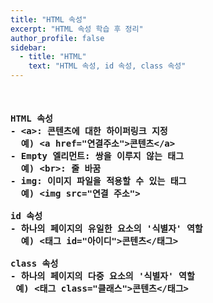 ```yaml
---
title: "HTML 속성"
excerpt: "HTML 속성 학습 후 정리"
author_profile: false
sidebar:
  - title: "HTML"
    text: "HTML 속성, id 속성, class 속성"
---
```

<pre>
<h4>
HTML 속성
- &lt;a&gt;: 콘텐츠에 대한 하이퍼링크 지정
  예) &lt;a href="연결주소"&gt콘텐츠&lt;/a&gt;
- Empty 엘리먼트: 쌍을 이루지 않는 태그
  예) &lt;br&gt;: 줄 바꿈
- img: 이미지 파일을 적용할 수 있는 태그
  예) &lt;img src="연결 주소"&gt;

id 속성
- 하나의 페이지의 유일한 요소의 '식별자' 역할
  예) &lt;태그 id="아이디"&gt;콘텐츠&lt;/태그&gt;
  
class 속성
- 하나의 페이지의 다중 요소의 '식별자' 역할
 예) &lt;태그 class="클래스"&gt;콘텐츠&lt;/태그&gt;
</pre>
</h4>
<script src="https://gist.github.com/nyj001012/d0e49d1d56122beb9920507200948884.js"></script>
  

